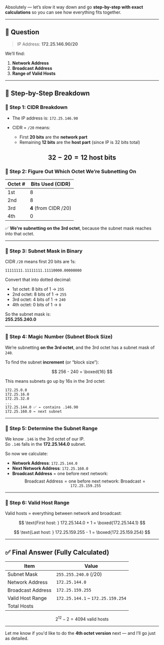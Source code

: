 Absolutely — let’s slow it way down and go **step-by-step with exact calculations** so you can see how everything fits together.

---

## 🧠 Question

> IP Address: **172.25.146.90/20**

We’ll find:

1. **Network Address**
2. **Broadcast Address**
3. **Range of Valid Hosts**

---

## 🔎 Step-by-Step Breakdown

### 🔸 Step 1: CIDR Breakdown

- The IP address is: `172.25.146.90`
- CIDR = `/20` means:
    
    - First **20 bits** are the **network part**
    - Remaining **12 bits** are the **host part** (since IP is 32 bits total)
    
$$
32 - 20 = 12 \text{ host bits}
$$
---

### 🔸 Step 2: Figure Out Which Octet We’re Subnetting On

|Octet #|Bits Used (CIDR)|
|---|---|
|1st|8|
|2nd|8|
|3rd|**4** (from CIDR /20)|
|4th|0|

✅ **We're subnetting on the 3rd octet**, because the subnet mask reaches into that octet.

---

### 🔸 Step 3: Subnet Mask in Binary

CIDR `/20` means first 20 bits are 1s:

```
11111111.11111111.11110000.00000000  
```

Convert that into dotted decimal:

- 1st octet: 8 bits of 1 → `255`
- 2nd octet: 8 bits of 1 → `255`
- 3rd octet: 4 bits of 1 → `240`
- 4th octet: 0 bits of 1 → `0`

So the subnet mask is:  
**255.255.240.0**

---

### 🔸 Step 4: Magic Number (Subnet Block Size)

We’re subnetting **on the 3rd octet**, and the 3rd octet has a subnet mask of `240`.

To find the subnet **increment** (or “block size”):


$$
256 - 240 = \boxed{16}
$$


This means subnets go up by 16s in the 3rd octet:

```
172.25.0.0  
172.25.16.0  
172.25.32.0  
...
172.25.144.0 ✅ ← contains .146.90  
172.25.160.0 ← next subnet
```

---

### 🔸 Step 5: Determine the Subnet Range

We know `.146` is the 3rd octet of our IP.  
So `.146` falls in the **172.25.144.0** subnet.

So now we calculate:

- **Network Address**: `172.25.144.0`
- **Next Network Address**: `172.25.160.0`
- **Broadcast Address** = one before next network: $$
\text{Broadcast Address} = \text{one before next network: } \text{Broadcast} = \texttt{172.25.159.255}
$$


---

### 🔸 Step 6: Valid Host Range

Valid hosts = everything between network and broadcast:

$$
\text{First host: } 172.25.144.0 + 1 = \boxed{172.25.144.1}
$$

$$
\text{Last host: } 172.25.159.255 - 1 = \boxed{172.25.159.254}
$$


---

## ✅ Final Answer (Fully Calculated)

|Item|Value|
|---|---|
|Subnet Mask|`255.255.240.0` (/20)|
|Network Address|`172.25.144.0`|
|Broadcast Address|`172.25.159.255`|
|Valid Host Range|`172.25.144.1` – `172.25.159.254`|
|Total Hosts||

$$
2^{12} - 2 = 4094 \text{ valid hosts}
$$


---

Let me know if you'd like to do the **4th octet version** next — and I’ll go just as detailed.